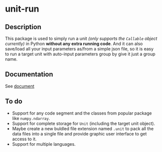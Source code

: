 # unit-run
## Description

This package is used to simply run a unit *(only supports the ``Callable`` object currently)* in Python **without any extra running code**. And it can also save/load all your input parameters as/from a simple json file, so it is easy to run a target unit with auto-input parameters group by give it just a group name.

## Documentation
See [document](https://lingfei-he.github.io/unit-run/doc/_build/html/intro.html)


## To do
- Support for any code segment and the classes from popular package like `numpy.ndarray`.
- Support for complete storage for `Unit` (including the target unit object).
- Maybe create a new buldled file extension named `.unit` to pack all the data files into a single file and provide graphic user interface to get access to it.
- Support for multiple languages.